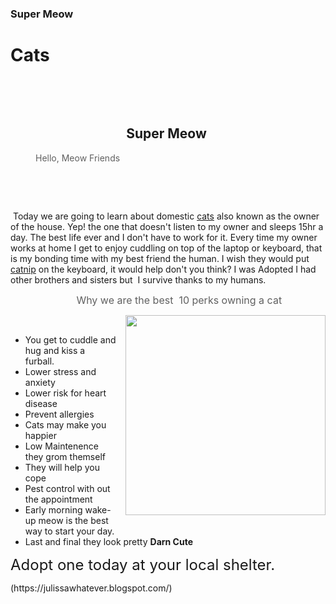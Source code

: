### Super Meow
# Cats
 </p><p style="text-align: center;"><br /></p><p style="text-align: center;"><br /></p><h2 style="text-align: center;">Super Meow&nbsp;</h2><div><blockquote style="border: none; margin: 0px 0px 0px 40px; padding: 0px;"><div style="text-align: left;">Hello, Meow Friends&nbsp;</div></blockquote><p><br /></p><p>&nbsp; &nbsp;</p><p>&nbsp;Today we are going to learn about domestic <a href="https://en.wikipedia.org/wiki/Cat" target="_blank">cats</a> also known as the owner of the house. Yep! the one that doesn't listen to my owner and sleeps 15hr a day. The best life ever and I don't have to work for it. Every time my owner works at home I get to enjoy cuddling on top of the laptop or keyboard, that is my bonding time with my best friend the human. I wish they would put <a href="https://en.wikipedia.org/wiki/Catnip" target="_blank">catnip</a> on the keyboard, it would help don't you think? I was Adopted I had other brothers and sisters but&nbsp; I survive thanks to my humans.&nbsp;</p></div><blockquote style="border: none; margin: 0px 0px 0px 40px; padding: 0px;"><div><p style="text-align: center;"><span style="font-size: medium;">Why we are the best&nbsp; 10 perks owning a cat&nbsp;</span></p></div></blockquote><div class="separator" style="clear: both; text-align: center;"><a href="https://blogger.googleusercontent.com/img/a/AVvXsEi67MAGR4w21VaiF-YLe_5Q9o-SzBogyD5lLR36R5IuF7Yj8ZZY4I2P_BRG905LqigQukmDvQlPDRH_VCRP1IQr3DFyHq2KeMnAdZQbDBekUztYWLfeFLxqc6wXFgfsl4A4675GvQEn-LuyegZvIekWvO39h8pp4JzWWn0lmG_0C22WiwV5jHMsJ2u7EQ=s1080" style="clear: right; float: right; margin-bottom: 1em; margin-left: 1em;"><img border="0" data-original-height="1080" data-original-width="1080" height="320" src="https://blogger.googleusercontent.com/img/a/AVvXsEi67MAGR4w21VaiF-YLe_5Q9o-SzBogyD5lLR36R5IuF7Yj8ZZY4I2P_BRG905LqigQukmDvQlPDRH_VCRP1IQr3DFyHq2KeMnAdZQbDBekUztYWLfeFLxqc6wXFgfsl4A4675GvQEn-LuyegZvIekWvO39h8pp4JzWWn0lmG_0C22WiwV5jHMsJ2u7EQ=s320" width="320" /></a></div><br /><p></p><ul style="text-align: left;"><li>You get to cuddle and hug and kiss a furball.&nbsp;</li><li>Lower stress and anxiety</li><li>Lower risk for heart disease&nbsp;</li><li>Prevent allergies</li><li>Cats may make you happier&nbsp;</li><li>Low Maintenence they grom themself</li><li>They will help you cope&nbsp;</li><li>Pest control with out the appointment&nbsp;</li><li>Early morning wake-up meow is the best way to start your day.</li><li>Last and final they look pretty <b>Darn Cute</b>&nbsp;</li></ul><p></p><p><span style="font-size: x-large;">Adopt one today at your local shelter.</span></p>
 (https://julissawhatever.blogspot.com/)
